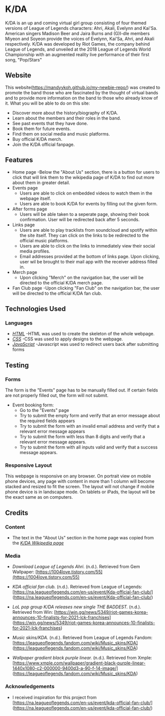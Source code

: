 # K/DA

K/DA is an up and coming virtual girl group consisting of four themed versions of League of Legends characters: Ahri, Akali, Evelynn and Kai'Sa. American singers Madison Beer and Jaira Burns and (G)I-dle members Miyeon and Soyeon provide the voices of Evelynn, Kai'Sa, Ahri, and Akali respectively. K/DA was developed by Riot Games, the company behind League of Legends, and unveiled at the 2018 League of Legends World Championship with an augmented reality live performance of their first song, "Pop/Stars"

## Website

This website(https://mandyykoh.github.io/my-newbie-repo/) was created to promote the band those who are fascinated by the thought of virtual bands and
to provide more information on the band to those who already know of it.
What you will be able to do on this site:

- Discover more about the history/biography of K/DA.
- Learn about the members and their roles in the band.
- See past events that they have done.
- Book them for future events.
- Find them on social media and music platforms.
- Buy official K/DA merch.
- Join the K/DA official fanpage.

## Features

- Home page
    -Below the "About Us" section, there is a button for users to click that will link them to the wikipedia  page of K/DA to find out more about them in greater detail.
- Events page
    - Users are able to click on embedded videos to watch them in the webpage itself.
    - Users are able to book K/DA for events by filling out the given form.
- After forms page
    - Users will be able taken to a seperate page, showing their book confirmation. User will be redirected back after 5 seconds.
- Links page
    - Users are able to play tracklists from soundcloud and spotify within the site itself. They can click on the links to be redirected to the official music platforms.
    - Users are able to click on the links to immediately view their social media profiles.
    - Email addresses provided at the bottom of links page. Upon clicking, user wil be brought to their mail app with the receiver address filled in.
- Merch page
    - Upon clicking "Merch" on the navigation bar, the user will be directed to the official K/DA merch page.
- Fan Club page
    -Upon clicking "Fan Club" on the navigation bar, the user will be directed to the official K/DA fan club.

## Technologies Used

### Languages
- *[HTML](https://en.wikipedia.org/wiki/HTML#:~:text=Hypertext%20Markup%20Language%20(HTML)%20is,scripting%20languages%20such%20as%20JavaScript.)*
    -HTML was used to create the skeleton of the whole webpage.
- *[CSS](https://en.wikipedia.org/wiki/CSS)*
    -CSS was used to apply designs to the webpage.
- *[JavaScript](https://www.javascript.com/)*
    -Javascript was used to redirect users back after submitting forms

## Testing

### Forms
The form is the "Events" page has to be manually filled out. If certain fields are not properly filled out, the form will not submit. 

- Event booking form:
    - Go to the "Events" page
    - Try to submit the empty form and verify that an error message about the required fields appears
    - Try to submit the form with an invalid email address and verify that a relevant error message appears
    - Try to submit the form with less than 8 digits and verify that a relevant error message appears.
    - Try to submit the form with all inputs valid and verify that a success message appears.

### Responsive Layout
This webpage is responsive on any browser. On portrait view on mobile phone devices, any page with content in more than 1 column will become stacked and resized to fit the screen. The layout will not change if mobile phone device is in landscape mode. On tablets or iPads, the layout will be the exact same as on computers.

## Credits

### Content
- The text in the "About Us" section in the home page was copied from the *[K/DA Wikipedia page](https://en.wikipedia.org/wiki/K/DA)*

### Media

- *Download League of Legends Ahri.* (n.d.). Retrieved from Gem Wallpaper: [https://1004love.tistory.com/55](https://1004love.tistory.com/55)

- *KDA official fan club.* (n.d.). Retrieved from League of Legends: [https://na.leagueoflegends.com/en-us/event/Kda-official-fan-club/] (https://na.leagueoflegends.com/en-us/event/Kda-official-fan-club/)

- *LoL pop group K/DA releases new single THE BADDEST.* (n.d.). Retrieved from Win: [https://win.gg/news/5349/riot-games-korea-announces-10-finalists-for-2021-lck-franchises] (https://win.gg/news/5349/riot-games-korea-announces-10-finalists-for-2021-lck-franchises)

- *Music skins/KDA.* (n.d.). Retrieved from League of Legends Fandom: [https://leagueoflegends.fandom.com/wiki/Music_skins/KDA] (https://leagueoflegends.fandom.com/wiki/Music_skins/KDA)

- *Wallpaper gradient black purple linear.* (n.d.). Retrieved from Xmple: [https://www.xmple.com/wallpaper/gradient-black-purple-linear-1440x1080-c2-000000-9400d3-a-90-f-14-image/] (https://leagueoflegends.fandom.com/wiki/Music_skins/KDA)

### Acknowledgements
- I received inspiration for this project from [https://na.leagueoflegends.com/en-us/event/kda-official-fan-club/] (https://na.leagueoflegends.com/en-us/event/kda-official-fan-club/)
